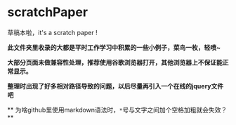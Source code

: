 # scratchPaper
草稿本啦，it's a scratch paper !

**此文件夹里收录的大都是平时工作学习中积累的一些小例子，菜鸟一枚，轻喷~**

**大部分页面未做兼容性处理，推荐使用谷歌浏览器打开，其他浏览器上不保证能正常显示。**

**整理时出现了好多相对路径导致的问题，以后尽量再引入一个在线的jquery文件吧**

** 为啥github里使用markdown语法时，`*`号与文字之间加个空格加粗就会失效？ **
